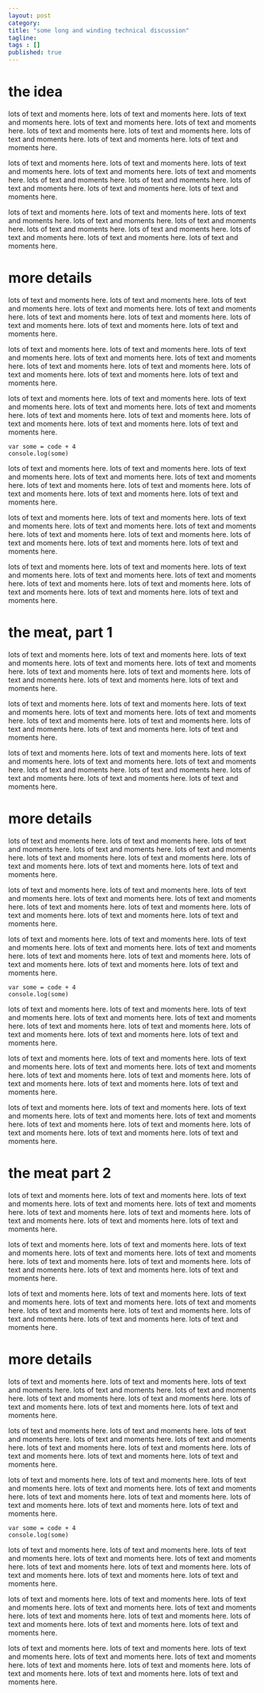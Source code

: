 ```yaml
---
layout: post 
category: 
title: "some long and winding technical discussion"
tagline: 
tags : [] 
published: true
---
```


# the idea #

lots of text and moments here. lots of text and moments here. lots of text and moments here. lots of text and moments here. lots of text and moments here. lots of text and moments here. lots of text and moments here. lots of text and moments here. lots of text and moments here. lots of text and moments here. 

lots of text and moments here. lots of text and moments here. lots of text and moments here. lots of text and moments here. lots of text and moments here. lots of text and moments here. lots of text and moments here. lots of text and moments here. lots of text and moments here. lots of text and moments here. 

lots of text and moments here. lots of text and moments here. lots of text and moments here. lots of text and moments here. lots of text and moments here. lots of text and moments here. lots of text and moments here. lots of text and moments here. lots of text and moments here. lots of text and moments here. 

# more details #

lots of text and moments here. lots of text and moments here. lots of text and moments here. lots of text and moments here. lots of text and moments here. lots of text and moments here. lots of text and moments here. lots of text and moments here. lots of text and moments here. lots of text and moments here. 

lots of text and moments here. lots of text and moments here. lots of text and moments here. lots of text and moments here. lots of text and moments here. lots of text and moments here. lots of text and moments here. lots of text and moments here. lots of text and moments here. lots of text and moments here. 

lots of text and moments here. lots of text and moments here. lots of text and moments here. lots of text and moments here. lots of text and moments here. lots of text and moments here. lots of text and moments here. lots of text and moments here. lots of text and moments here. lots of text and moments here. 

```
var some = code + 4
console.log(some)
```

lots of text and moments here. lots of text and moments here. lots of text and moments here. lots of text and moments here. lots of text and moments here. lots of text and moments here. lots of text and moments here. lots of text and moments here. lots of text and moments here. lots of text and moments here. 

lots of text and moments here. lots of text and moments here. lots of text and moments here. lots of text and moments here. lots of text and moments here. lots of text and moments here. lots of text and moments here. lots of text and moments here. lots of text and moments here. lots of text and moments here. 

lots of text and moments here. lots of text and moments here. lots of text and moments here. lots of text and moments here. lots of text and moments here. lots of text and moments here. lots of text and moments here. lots of text and moments here. lots of text and moments here. lots of text and moments here. 


# the meat, part 1 #


lots of text and moments here. lots of text and moments here. lots of text and moments here. lots of text and moments here. lots of text and moments here. lots of text and moments here. lots of text and moments here. lots of text and moments here. lots of text and moments here. lots of text and moments here. 

lots of text and moments here. lots of text and moments here. lots of text and moments here. lots of text and moments here. lots of text and moments here. lots of text and moments here. lots of text and moments here. lots of text and moments here. lots of text and moments here. lots of text and moments here. 

lots of text and moments here. lots of text and moments here. lots of text and moments here. lots of text and moments here. lots of text and moments here. lots of text and moments here. lots of text and moments here. lots of text and moments here. lots of text and moments here. lots of text and moments here. 

# more details #

lots of text and moments here. lots of text and moments here. lots of text and moments here. lots of text and moments here. lots of text and moments here. lots of text and moments here. lots of text and moments here. lots of text and moments here. lots of text and moments here. lots of text and moments here. 

lots of text and moments here. lots of text and moments here. lots of text and moments here. lots of text and moments here. lots of text and moments here. lots of text and moments here. lots of text and moments here. lots of text and moments here. lots of text and moments here. lots of text and moments here. 

lots of text and moments here. lots of text and moments here. lots of text and moments here. lots of text and moments here. lots of text and moments here. lots of text and moments here. lots of text and moments here. lots of text and moments here. lots of text and moments here. lots of text and moments here. 

```
var some = code + 4
console.log(some)
```

lots of text and moments here. lots of text and moments here. lots of text and moments here. lots of text and moments here. lots of text and moments here. lots of text and moments here. lots of text and moments here. lots of text and moments here. lots of text and moments here. lots of text and moments here. 

lots of text and moments here. lots of text and moments here. lots of text and moments here. lots of text and moments here. lots of text and moments here. lots of text and moments here. lots of text and moments here. lots of text and moments here. lots of text and moments here. lots of text and moments here. 

lots of text and moments here. lots of text and moments here. lots of text and moments here. lots of text and moments here. lots of text and moments here. lots of text and moments here. lots of text and moments here. lots of text and moments here. lots of text and moments here. lots of text and moments here. 


# the meat part 2 #


lots of text and moments here. lots of text and moments here. lots of text and moments here. lots of text and moments here. lots of text and moments here. lots of text and moments here. lots of text and moments here. lots of text and moments here. lots of text and moments here. lots of text and moments here. 

lots of text and moments here. lots of text and moments here. lots of text and moments here. lots of text and moments here. lots of text and moments here. lots of text and moments here. lots of text and moments here. lots of text and moments here. lots of text and moments here. lots of text and moments here. 

lots of text and moments here. lots of text and moments here. lots of text and moments here. lots of text and moments here. lots of text and moments here. lots of text and moments here. lots of text and moments here. lots of text and moments here. lots of text and moments here. lots of text and moments here. 

# more details #

lots of text and moments here. lots of text and moments here. lots of text and moments here. lots of text and moments here. lots of text and moments here. lots of text and moments here. lots of text and moments here. lots of text and moments here. lots of text and moments here. lots of text and moments here. 

lots of text and moments here. lots of text and moments here. lots of text and moments here. lots of text and moments here. lots of text and moments here. lots of text and moments here. lots of text and moments here. lots of text and moments here. lots of text and moments here. lots of text and moments here. 

lots of text and moments here. lots of text and moments here. lots of text and moments here. lots of text and moments here. lots of text and moments here. lots of text and moments here. lots of text and moments here. lots of text and moments here. lots of text and moments here. lots of text and moments here. 

```
var some = code + 4
console.log(some)
```

lots of text and moments here. lots of text and moments here. lots of text and moments here. lots of text and moments here. lots of text and moments here. lots of text and moments here. lots of text and moments here. lots of text and moments here. lots of text and moments here. lots of text and moments here. 

lots of text and moments here. lots of text and moments here. lots of text and moments here. lots of text and moments here. lots of text and moments here. lots of text and moments here. lots of text and moments here. lots of text and moments here. lots of text and moments here. lots of text and moments here. 

lots of text and moments here. lots of text and moments here. lots of text and moments here. lots of text and moments here. lots of text and moments here. lots of text and moments here. lots of text and moments here. lots of text and moments here. lots of text and moments here. lots of text and moments here. 
